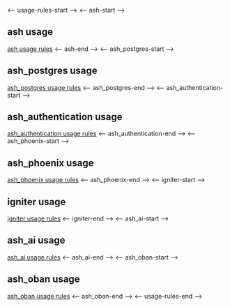 <-- usage-rules-start -->
<-- ash-start -->
## ash usage
[ash usage rules](deps/ash/usage-rules.md)
<-- ash-end -->
<-- ash_postgres-start -->
## ash_postgres usage
[ash_postgres usage rules](deps/ash_postgres/usage-rules.md)
<-- ash_postgres-end -->
<-- ash_authentication-start -->
## ash_authentication usage
[ash_authentication usage rules](deps/ash_authentication/usage-rules.md)
<-- ash_authentication-end -->
<-- ash_phoenix-start -->
## ash_phoenix usage
[ash_phoenix usage rules](deps/ash_phoenix/usage-rules.md)
<-- ash_phoenix-end -->
<-- igniter-start -->
## igniter usage
[igniter usage rules](deps/igniter/usage-rules.md)
<-- igniter-end -->
<-- ash_ai-start -->
## ash_ai usage
[ash_ai usage rules](deps/ash_ai/usage-rules.md)
<-- ash_ai-end -->
<-- ash_oban-start -->
## ash_oban usage
[ash_oban usage rules](deps/ash_oban/usage-rules.md)
<-- ash_oban-end -->
<-- usage-rules-end -->
